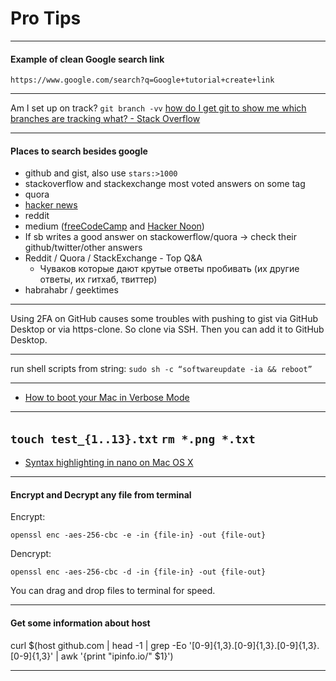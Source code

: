 # Pro Tips
---

#### Example of clean Google search link
`https://www.google.com/search?q=Google+tutorial+create+link`

---

Am I set up on track?
`git branch -vv`
[how do I get git to show me which branches are tracking what? - Stack Overflow](http://stackoverflow.com/questions/4950725/how-do-i-get-git-to-show-me-which-branches-are-tracking-what)

---

#### Places to search besides google
* github and gist, also use `stars:>1000`
* stackoverflow and stackexchange most voted answers on some tag
* quora
* [hacker news](https://hn.algolia.com)
* reddit
* medium ([freeCodeCamp](https://medium.freecodecamp.org/search) and [Hacker Noon](https://hackernoon.com/search))
* If sb writes a good answer on stackowerflow/quora -> check their github/twitter/other answers
* Reddit / Quora / StackExchange - Top Q&A
    - Чуваков которые дают крутые ответы пробивать (их другие ответы, их гитхаб, твиттер)
* habrahabr / geektimes

---

Using 2FA on GitHub causes some troubles with pushing to gist via GitHub Desktop or via https-clone. So clone via SSH. Then you can add it to GitHub Desktop.

---

run shell scripts from string: `sudo sh -c “softwareupdate -ia && reboot”`

---

- [How to boot your Mac in Verbose Mode](http://www.idownloadblog.com/2015/08/17/how-to-boot-your-mac-in-verbose-mode/)

---

`touch test_{1..13}.txt`
`rm *.png *.txt`
---

- [Syntax highlighting in nano on Mac OS X](https://gist.github.com/BlakeGardner/5587269)

---

#### Encrypt and Decrypt any file from terminal
Encrypt:

`openssl enc -aes-256-cbc -e -in {file-in} -out {file-out}`

Dencrypt:

`openssl enc -aes-256-cbc -d -in {file-in} -out {file-out}`

You can drag and drop files to terminal for speed.

---

#### Get some information about host
curl $(host github.com | head -1 | grep -Eo '[0-9]{1,3}\.[0-9]{1,3}\.[0-9]{1,3}\.[0-9]{1,3}' |  awk '{print "ipinfo.io/" $1}')

---
